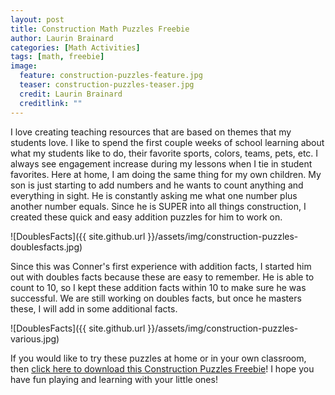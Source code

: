 ```yaml
---
layout: post
title: Construction Math Puzzles Freebie
author: Laurin Brainard
categories: [Math Activities]
tags: [math, freebie]
image:
  feature: construction-puzzles-feature.jpg
  teaser: construction-puzzles-teaser.jpg
  credit: Laurin Brainard
  creditlink: ""
---
```

I love creating teaching resources that are based on themes that my students love. I like to spend the first couple weeks of school learning about what my students like to do, their favorite sports, colors, teams, pets, etc. I always see engagement increase during my lessons when I tie in student favorites. Here at home, I am doing the same thing for my own children. My son is just starting to add numbers and he wants to count anything and everything in sight. He is constantly asking me what one number plus another number equals. Since he is SUPER into all things construction, I created these quick and easy addition puzzles for him to work on.  

![DoublesFacts]({{ site.github.url }}/assets/img/construction-puzzles-doublesfacts.jpg)

Since this was Conner's first experience with addition facts, I started him out with doubles facts because these are easy to remember. He is able to count to 10, so I kept these addition facts within 10 to make sure he was successful. We are still working on doubles facts, but once he masters these, I will add in some additional facts.

![DoublesFacts]({{ site.github.url }}/assets/img/construction-puzzles-various.jpg)

If you would like to try these puzzles at home or in your own classroom, then [click here to download this Construction Puzzles Freebie]()! I hope you have fun playing and learning with your little ones! 
